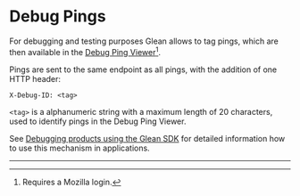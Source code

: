 # Debug Pings

For debugging and testing purposes Glean allows to tag pings, which are then available in the [Debug Ping Viewer][debug-ping-viewer][^1].

Pings are sent to the same endpoint as all pings, with the addition of one HTTP header:

```
X-Debug-ID: <tag>
```

`<tag>` is a alphanumeric string with a maximum length of 20 characters, used to identify pings in the Debug Ping Viewer.

See [Debugging products using the Glean SDK](../../../book/user/debugging/index.md) for detailed information how to use this mechanism in applications.

[debug-ping-viewer]: https://debug-ping-preview.firebaseapp.com/

---

[^1]: Requires a Mozilla login.
